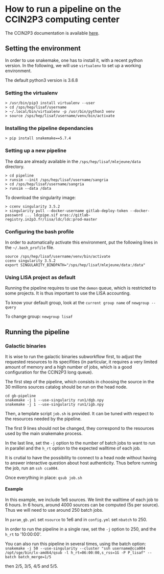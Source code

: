 # How to run a pipeline on the CCIN2P3 computing center

The CCIN2P3 documentation is available
[here](https://doc.cc.in2p3.fr).

## Setting the environment

In order to use snakemake, one has to install it, with a recent python
version. In the following, we will use `virtualenv` to set up a
working environment.

The default python3 version is 3.6.8

### Setting the virtualenv

```
> /usr/bin/pip3 install virtualenv --user
> cd /sps/hep/lisaf/username
> ~/.local/bin/virtualenv -p /usr/bin/python3 venv
> source /sps/hep/lisaf/username/venv/bin/activate
```

### Installing the pipeline dependancies

```
> pip install snakemake==5.7.4
```

### Setting up a new pipeline

The data are already available in the `/sps/hep/lisaf/mlejeune/data`
directory.

```
> cd pipeline
> runsim --init /sps/hep/lisaf/username/sangria
> cd /sps/hep/lisaf/username/sangria
> runsim --data /data
```

To download the singularity image: 

```
> ccenv singularity 3.5.2
> singularity pull --docker-username gitlab-deploy-token --docker-password ... ldcpipe.sif oras://gitlab-registry.in2p3.fr/lisa/ldc/ldc:prod-master
```

### Configuring the bash profile

In order to automatically activate this environment, put the following
lines in the `~/.bash_profile` file. 

```
source /sps/hep/lisaf/username/venv/bin/activate
ccenv singularity 3.5.2
export SINGULARITY_BINDPATH="/sps/hep/lisaf/mlejeune/data:/data"
```

### Using LISA project as default

Running the pipeline requires to use the `demon` queue, which is
restricted to some projects. It is thus important to use the LISA
accounting.

To know your default group, look at the `current group name` of
`newgroup --query`

To change group: `newgroup lisaf`


## Running the pipeline

### Galactic binaries

It is wise to run the galactic binaries subworkflow first, to adjust
the requested resources to its specifities (in particular, it requires
a very limited amount of memory and a high number of jobs, which is a
good configuration for the CCIN2P3 long queue).

The first step of the pipeline, which consists in choosing the source
in the 30 millions sources catalog should be run on the head node. 

```
cd gb-pipeline
snakemake -j 1 --use-singularity run1/dgb.npy
snakemake -j 1 --use-singularity run1/igb.npy
```

Then, a template script `job.sh` is provided. It can be tuned with
respect to the resources needed by the pipeline.

The first 9 lines should not be changed, they correspond to the
resources used by the main snakemake process. 

In the last line, set the `-j` option to the number of batch jobs to
want to run in parallel and the `h_rt` option to the expected walltime
of each job.

It is crutial to have the possibility to connect to a head node
without having to answer interactive question about host authenticity. 
Thus before running the job, run an `ssh cca004`. 

Once everything in place: `qsub job.sh`

#### Example

In this example, we include 1e6 sources. We limit the walltime of each
job to 6 hours. In 6 hours, around 4000 sources can be computed (5s
per source). Thus we will need to use around 250 batch jobs.

In `param_gb.yml` set `nsource` to 1e6 and in `config.yml` set
`nbatch` to 250. 

In order to run the pipeline in a single raw, set the `-j` option to
250, and the `h_rt` to '10:00:00'. 

You can also run this pipeline in several times, using the batch
option: 
`snakemake -j 50 --use-singularity --cluster "ssh username@cca004 /opt/sge/bin/lx-amd64/qsub -l h_rt=06:00:00,s_rss=1G -P P_lisaf" --batch batch_merge=1/5`

then 2/5, 3/5, 4/5 and 5/5.



